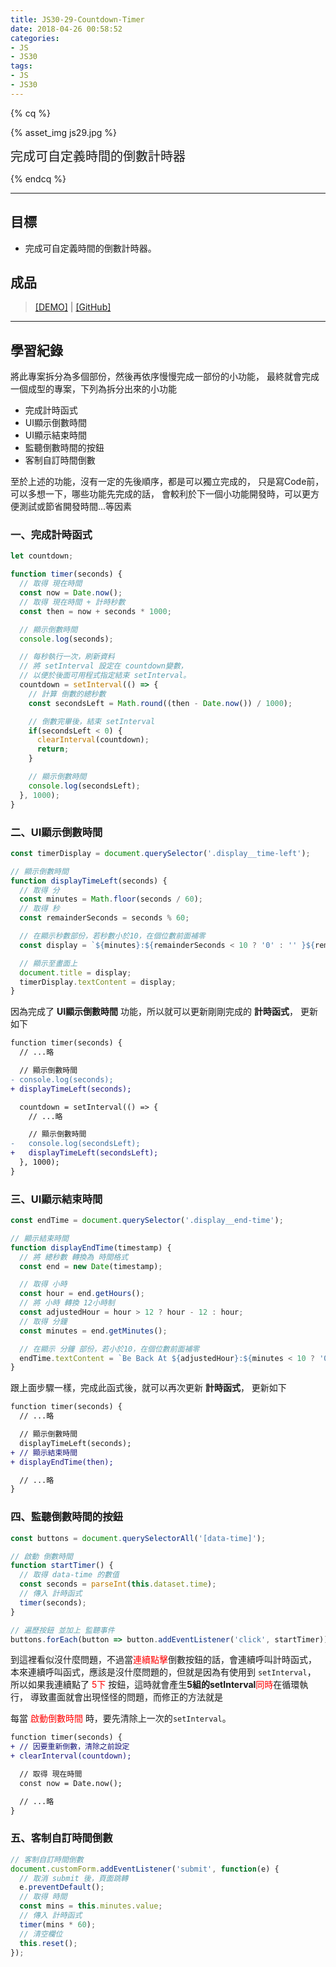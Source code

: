 ```yaml
---
title: JS30-29-Countdown-Timer
date: 2018-04-26 00:58:52
categories:
- JS
- JS30
tags:
- JS
- JS30
---
```


{% cq %}

{% asset_img js29.jpg %}

<font style="font-size:20px;">完成可自定義時間的倒數計時器</font>

{% endcq %}

<!-- more -->
***

## 目標

- 完成可自定義時間的倒數計時器。

## 成品

>[[DEMO]](https://kanboo.github.io/JavaScript30/28%20-%20Video%20Speed%20Controller/) | [[GitHub]](https://github.com/kanboo/JavaScript30/blob/master/28%20-%20Video%20Speed%20Controller/index.html)

***
## 學習紀錄


將此專案拆分為多個部份，然後再依序慢慢完成一部份的小功能，
最終就會完成一個成型的專案，下列為拆分出來的小功能

- 完成計時函式
- UI顯示倒數時間
- UI顯示結束時間
- 監聽倒數時間的按鈕
- 客制自訂時間倒數

至於上述的功能，沒有一定的先後順序，都是可以獨立完成的，
只是寫Code前，可以多想一下，哪些功能先完成的話，
會較利於下一個小功能開發時，可以更方便測試或節省開發時間...等因素

### 一、完成計時函式

``` js 計時函式
let countdown;

function timer(seconds) {
  // 取得 現在時間
  const now = Date.now();
  // 取得 現在時間 + 計時秒數
  const then = now + seconds * 1000;

  // 顯示倒數時間
  console.log(seconds);

  // 每秒執行一次，刷新資料
  // 將 setInterval 設定在 countdown變數，
  // 以便於後面可用程式指定結束 setInterval。
  countdown = setInterval(() => {
    // 計算 倒數的總秒數
    const secondsLeft = Math.round((then - Date.now()) / 1000);

    // 倒數完畢後，結束 setInterval
    if(secondsLeft < 0) {
      clearInterval(countdown);
      return;
    }

    // 顯示倒數時間
    console.log(secondsLeft);
  }, 1000);
}
```

### 二、UI顯示倒數時間

``` js UI顯示倒數時間
const timerDisplay = document.querySelector('.display__time-left');

// 顯示倒數時間
function displayTimeLeft(seconds) {
  // 取得 分
  const minutes = Math.floor(seconds / 60);
  // 取得 秒
  const remainderSeconds = seconds % 60;

  // 在顯示秒數部份，若秒數小於10，在個位數前面補零
  const display = `${minutes}:${remainderSeconds < 10 ? '0' : '' }${remainderSeconds}`;

  // 顯示至畫面上
  document.title = display;
  timerDisplay.textContent = display;
}
```

因為完成了 **UI顯示倒數時間** 功能，所以就可以更新剛剛完成的 **計時函式**，
更新如下

``` diff 更新 計時函式
function timer(seconds) {
  // ...略

  // 顯示倒數時間
- console.log(seconds);
+ displayTimeLeft(seconds);

  countdown = setInterval(() => {
    // ...略

    // 顯示倒數時間
-   console.log(secondsLeft);
+   displayTimeLeft(secondsLeft);
  }, 1000);
}
```

### 三、UI顯示結束時間

``` js UI顯示結束時間
const endTime = document.querySelector('.display__end-time');

// 顯示結束時間
function displayEndTime(timestamp) {
  // 將 總秒數 轉換為 時間格式
  const end = new Date(timestamp);

  // 取得 小時
  const hour = end.getHours();
  // 將 小時 轉換 12小時制
  const adjustedHour = hour > 12 ? hour - 12 : hour;
  // 取得 分鐘
  const minutes = end.getMinutes();

  // 在顯示 分鐘 部份，若小於10，在個位數前面補零
  endTime.textContent = `Be Back At ${adjustedHour}:${minutes < 10 ? '0' : ''}${minutes}`;
}
```

跟上面步驟一樣，完成此函式後，就可以再次更新 **計時函式**，
更新如下

``` diff 更新 計時函式
function timer(seconds) {
  // ...略

  // 顯示倒數時間
  displayTimeLeft(seconds);
+ // 顯示結束時間
+ displayEndTime(then);

  // ...略
}
```

### 四、監聽倒數時間的按鈕

``` js 監聽倒數時間的按鈕
const buttons = document.querySelectorAll('[data-time]');

// 啟動 倒數時間
function startTimer() {
  // 取得 data-time 的數值
  const seconds = parseInt(this.dataset.time);
  // 傳入 計時函式
  timer(seconds);
}

// 遍歷按鈕 並加上 監聽事件
buttons.forEach(button => button.addEventListener('click', startTimer));
```

到這裡看似沒什麼問題，不過當<font color="red">連續點擊</font>倒數按鈕的話，會連續呼叫計時函式，
本來連續呼叫函式，應該是沒什麼問題的，但就是因為有使用到 `setInterval`，
所以如果我連續點了 <font color="red">5下</font> 按鈕，這時就會產生**5組的setInterval**<font color="red">同時</font>在循環執行，
導致畫面就會出現怪怪的問題，而修正的方法就是

每當 <font color="red">啟動倒數時間</font> 時，要先清除上一次的`setInterval`。


``` diff 修正bug 計時函式
function timer(seconds) {
+ // 因要重新倒數，清除之前設定
+ clearInterval(countdown);

  // 取得 現在時間
  const now = Date.now();

  // ...略
}
```

### 五、客制自訂時間倒數

``` js
// 客制自訂時間倒數
document.customForm.addEventListener('submit', function(e) {
  // 取消 submit 後，頁面跳轉
  e.preventDefault();
  // 取得 時間
  const mins = this.minutes.value;
  // 傳入 計時函式
  timer(mins * 60);
  // 清空欄位
  this.reset();
});
```